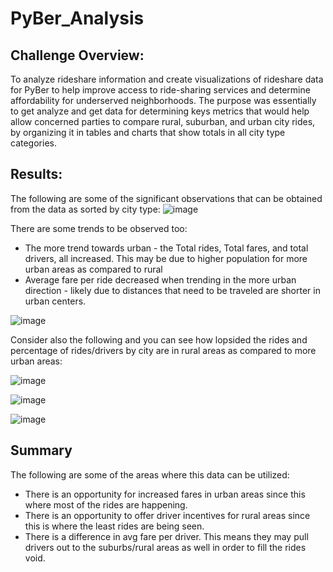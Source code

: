 # PyBer_Analysis

## Challenge Overview:
To analyze rideshare information and create visualizations of rideshare data for PyBer to help improve access to ride-sharing services and determine affordability for underserved neighborhoods. The purpose was essentially to get analyze and get data for determining keys metrics that would help allow concerned parties to compare rural, suburban, and urban city rides, by organizing it in tables and charts that show totals in all city type categories. 

## Results:
The following are some of the significant observations that can be obtained from the data as sorted by city type:
![image](https://user-images.githubusercontent.com/36766602/152900374-84de21e3-1211-493b-a7b6-ce002c61f0ee.png)

There are some trends to be observed too:
- The more trend towards urban - the Total rides, Total fares, and total drivers, all increased. This may be due to higher population for more urban areas as compared to rural
- Average fare per ride decreased when trending in the more urban direction - likely due to distances that need to be traveled are shorter in urban centers.

![image](https://user-images.githubusercontent.com/36766602/152906128-c088d465-b010-480c-b03d-24ad3f41eed7.png)

Consider also the following and you can see how lopsided the rides and percentage of rides/drivers by city are in rural areas as compared to more urban areas:

![image](https://user-images.githubusercontent.com/36766602/152907217-0f182841-f0e7-4b21-9e63-3693fcade928.png)

![image](https://user-images.githubusercontent.com/36766602/152906966-213edf75-72f6-4cc3-b406-bc934edc2262.png)

![image](https://user-images.githubusercontent.com/36766602/152907021-02efaa4a-7e51-4ea6-96b5-2270c78c2004.png)



## Summary
The following are some of the areas where this data can be utilized:
- There is an opportunity for increased fares in urban areas since this where most of the rides are happening.
- There is an opportunity to offer driver incentives for rural areas since this is where the least rides are being seen.
- There is a difference in avg fare per driver. This means they may pull drivers out to the suburbs/rural areas as well in order to fill the rides void. 
